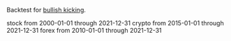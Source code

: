 Backtest for [bullish kicking](https://analyzingalpha.com/bullish-kicking-candlestick-pattern).

stock from 2000-01-01 through 2021-12-31
crypto from 2015-01-01 through 2021-12-31
forex from 2010-01-01 through 2021-12-31